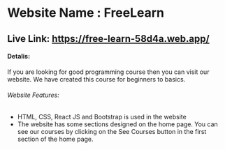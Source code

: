 # Website Name : FreeLearn
## Live Link: https://free-learn-58d4a.web.app/
#### Detalis: 
If you are looking for good programming course then you can visit our website. We have created this course for beginners to basics.
 ###### Website Features:
- HTML, CSS, React JS and Bootstrap is used in the website
- The website has some sections designed on the home page. You can see our courses by clicking on the See Courses button in the first section of the home page.
